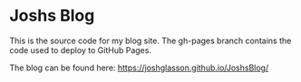 # Joshs Blog

This is the source code for my blog site. The gh-pages branch contains the code used to deploy to GitHub Pages.

The blog can be found here: <a href="https://joshglasson.github.io/JoshsBlog/" target="_blank">https://joshglasson.github.io/JoshsBlog/</a>